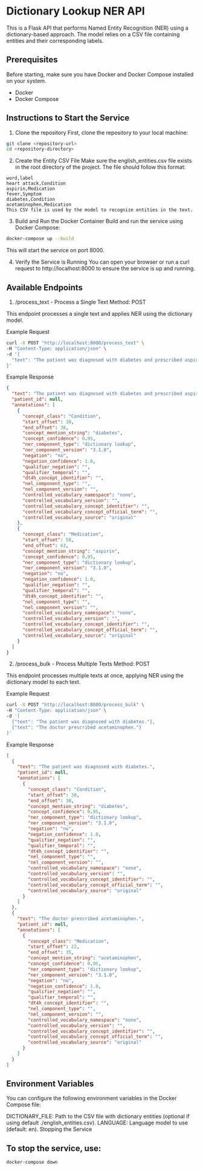 # Dictionary Lookup NER API

This is a Flask API that performs Named Entity Recognition (NER) using a dictionary-based approach. The model relies on a CSV file containing entities and their corresponding labels.

## Prerequisites

Before starting, make sure you have Docker and Docker Compose installed on your system.

* Docker
* Docker Compose
## Instructions to Start the Service

1. Clone the repository
First, clone the repository to your local machine:

```bash
git clone <repository-url>
cd <repository-directory>
```

2. Create the Entity CSV File
Make sure the english_entities.csv file exists in the root directory of the project. The file should follow this format:

```csv
word,label
heart attack,Condition
aspirin,Medication
fever,Symptom
diabetes,Condition
acetaminophen,Medication
This CSV file is used by the model to recognize entities in the text.
```

3. Build and Run the Docker Container
Build and run the service using Docker Compose:

```bash
docker-compose up --build
```
This will start the service on port 8000.

4. Verify the Service is Running
You can open your browser or run a curl request to http://localhost:8000 to ensure the service is up and running.

## Available Endpoints

1. /process_text - Process a Single Text
Method: POST

This endpoint processes a single text and applies NER using the dictionary model.

Example Request

```bash
curl -X POST "http://localhost:8000/process_text" \
-H "Content-Type: application/json" \
-d '{
  "text": "The patient was diagnosed with diabetes and prescribed aspirin."
}'
```
Example Response

```json
{
  "text": "The patient was diagnosed with diabetes and prescribed aspirin.",
  "patient_id": null,
  "annotations": [
    {
      "concept_class": "Condition",
      "start_offset": 30,
      "end_offset": 38,
      "concept_mention_string": "diabetes",
      "concept_confidence": 0.95,
      "ner_component_type": "dictionary lookup",
      "ner_component_version": "3.1.0",
      "negation": "no",
      "negation_confidence": 1.0,
      "qualifier_negation": "",
      "qualifier_temporal": "",
      "dt4h_concept_identifier": "",
      "nel_component_type": "",
      "nel_component_version": "",
      "controlled_vocabulary_namespace": "none",
      "controlled_vocabulary_version": "",
      "controlled_vocabulary_concept_identifier": "",
      "controlled_vocabulary_concept_official_term": "",
      "controlled_vocabulary_source": "original"
    },
    {
      "concept_class": "Medication",
      "start_offset": 56,
      "end_offset": 63,
      "concept_mention_string": "aspirin",
      "concept_confidence": 0.95,
      "ner_component_type": "dictionary lookup",
      "ner_component_version": "3.1.0",
      "negation": "no",
      "negation_confidence": 1.0,
      "qualifier_negation": "",
      "qualifier_temporal": "",
      "dt4h_concept_identifier": "",
      "nel_component_type": "",
      "nel_component_version": "",
      "controlled_vocabulary_namespace": "none",
      "controlled_vocabulary_version": "",
      "controlled_vocabulary_concept_identifier": "",
      "controlled_vocabulary_concept_official_term": "",
      "controlled_vocabulary_source": "original"
    }
  ]
}
```
2. /process_bulk - Process Multiple Texts
Method: POST

This endpoint processes multiple texts at once, applying NER using the dictionary model to each text.

Example Request

```bash
curl -X POST "http://localhost:8000/process_bulk" \
-H "Content-Type: application/json" \
-d '[
  {"text": "The patient was diagnosed with diabetes."},
  {"text": "The doctor prescribed acetaminophen."}
]'
```
Example Response

```json
[
  {
    "text": "The patient was diagnosed with diabetes.",
    "patient_id": null,
    "annotations": [
      {
        "concept_class": "Condition",
        "start_offset": 30,
        "end_offset": 38,
        "concept_mention_string": "diabetes",
        "concept_confidence": 0.95,
        "ner_component_type": "dictionary lookup",
        "ner_component_version": "3.1.0",
        "negation": "no",
        "negation_confidence": 1.0,
        "qualifier_negation": "",
        "qualifier_temporal": "",
        "dt4h_concept_identifier": "",
        "nel_component_type": "",
        "nel_component_version": "",
        "controlled_vocabulary_namespace": "none",
        "controlled_vocabulary_version": "",
        "controlled_vocabulary_concept_identifier": "",
        "controlled_vocabulary_concept_official_term": "",
        "controlled_vocabulary_source": "original"
      }
    ]
  },
  {
    "text": "The doctor prescribed acetaminophen.",
    "patient_id": null,
    "annotations": [
      {
        "concept_class": "Medication",
        "start_offset": 22,
        "end_offset": 35,
        "concept_mention_string": "acetaminophen",
        "concept_confidence": 0.95,
        "ner_component_type": "dictionary lookup",
        "ner_component_version": "3.1.0",
        "negation": "no",
        "negation_confidence": 1.0,
        "qualifier_negation": "",
        "qualifier_temporal": "",
        "dt4h_concept_identifier": "",
        "nel_component_type": "",
        "nel_component_version": "",
        "controlled_vocabulary_namespace": "none",
        "controlled_vocabulary_version": "",
        "controlled_vocabulary_concept_identifier": "",
        "controlled_vocabulary_concept_official_term": "",
        "controlled_vocabulary_source": "original"
      }
    ]
  }
]
```
## Environment Variables

You can configure the following environment variables in the Docker Compose file:

DICTIONARY_FILE: Path to the CSV file with dictionary entities (optional if using default ./english_entities.csv).
LANGUAGE: Language model to use (default: en).
Stopping the Service

## To stop the service, use:

```bash
docker-compose down
```
